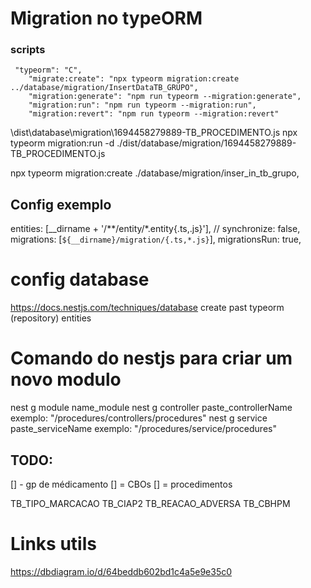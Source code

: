 # Migration no typeORM

### scripts

```
 "typeorm": "C",
    "migrate:create": "npx typeorm migration:create ../database/migration/InsertDataTB_GRUPO",
    "migration:generate": "npm run typeorm --migration:generate",
    "migration:run": "npm run typeorm --migration:run",
    "migration:revert": "npm run typeorm --migration:revert"
```

\dist\database\migration\1694458279889-TB_PROCEDIMENTO.js
npx typeorm migration:run -d ./dist/database/migration/1694458279889-TB_PROCEDIMENTO.js

npx typeorm migration:create ./database/migration/inser_in_tb_grupo,

## Config exemplo

entities: [__dirname + '/**/entity/*.entity{.ts,.js}'],
// synchronize: false,
migrations: [`${__dirname}/migration/{.ts,*.js}`],
migrationsRun: true,

# config database

https://docs.nestjs.com/techniques/database
create past typeorm (repository)
entities

# Comando do nestjs para criar um novo modulo

nest g module name_module
nest g controller paste_controllerName exemplo: "/procedures/controllers/procedures"
nest g service paste_serviceName exemplo: "/procedures/service/procedures"

## TODO:

[] - gp de médicamento
[] = CBOs
[] = procedimentos

TB_TIPO_MARCACAO
TB_CIAP2
TB_REACAO_ADVERSA
TB_CBHPM

# Links utils

https://dbdiagram.io/d/64beddb602bd1c4a5e9e35c0
